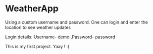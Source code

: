 # WeatherApp
Using a custom username and password. One can login and enter the location to see weather updates

Login details:
Username- demo
,Password- password

This is my first project. Yaay ! :)
